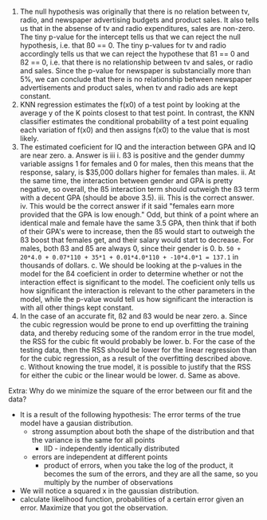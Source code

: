1. The null hypothesis was originally that there is no relation between tv, radio, and newspaper advertising budgets and product sales. It also tells us that in the absense of tv and radio expenditures, sales are non-zero. The tiny p-value for the intercept tells us that we can reject the null hypothesis, i.e. that ß0 == 0. The tiny p-values for tv and radio accordingly tells us that we can reject the hypothese that ß1 == 0 and ß2 == 0, i.e. that there is no relationship between tv and sales, or radio and sales. Since the p-value for newspaper is substancially more than 5%, we can conclude that there is no relationship between newspaper advertisements and product sales, when tv and radio ads are kept constant.
2. KNN regression estimates the f(x0) of a test point by looking at the average y of the K points closest to that test point. In contrast, the KNN classifier estimates the conditional probability of a test point equaling each variation of f(x0) and then assigns f(x0) to the value that is most likely.
3. The estimated coeficient for IQ and the interaction between GPA and IQ are near zero.
    a. Answer is iii
        i. ß3 is positive and the gender dummy variable assigns 1 for females and 0 for males, then this means that the response, salary, is $35,000 dollars higher for females than males.
        ii. At the same time, the interaction between gender and GPA is pretty negative, so overall, the ß5 interaction term should outweigh the ß3 term with a decent GPA (should be above 3.5).
        iii. This is the correct answer.
        iv. This would be the correct answer if it said "females earn more provided that the GPA is low enough." Odd, but think of a point where an identical male and female have the same 3.5 GPA, then think that if both of their GPA's were to increase, then the ß5 would start to outweigh the ß3 boost that females get, and their salary would start to decrease. For males, both ß3 and ß5 are always 0, since their gender is 0.
    b. `50 + 20*4.0 + 0.07*110 + 35*1 + 0.01*4.0*110 + -10*4.0*1 = 137.1` in thousands of dollars.
    c. We should be looking at the p-values in the model for the ß4 coeficient in order to determine whether or not the interaction effect is significant to the model. The coeficient only tells us how significant the interaction is relevant to the other parameters in the model, while the p-value would tell us how significant the interaction is with all other things kept constant.
4. In the case of an accurate fit, ß2 and ß3 would be near zero.
    a. Since the cubic regression would be prone to end up overfitting the training data, and thereby reducing some of the random error in the true model, the RSS for the cubic fit would probably be lower.
    b. For the case of the testing data, then the RSS should be lower for the linear regression than for the cubic regression, as a result of the overfitting described above.
    c. Without knowing the true model, it is possible to justify that the RSS for either the cubic or the linear would be lower.
    d. Same as above.


Extra: Why do we minimize the square of the error between our fit and the data?
* It is a result of the following hypothesis: The error terms of the true model have a gausian distribution.
    *  strong assumption about both the shape of the distribution and that the variance is the same for all points
        *  IID - independently identically distributed
    *  errors are independent at different points
        *  product of errors, when you take the log of the product, it becomes the sum of the errors, and they are all the same, so you multiply by the number of observations
*  We will notice a squared x in the gaussian distribution.
*  calculate likelihood function, probabilities of a certain error given an error. Maximize that you got the observation.